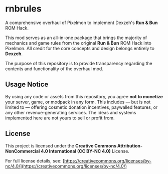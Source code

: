# rnbrules
A comprehensive overhaul of Pixelmon to implement Dexzeh's **Run & Bun** ROM Hack.

This mod serves as an all-in-one package that brings the majority of mechanics and game rules from the original **Run & Bun** ROM Hack into Pixelmon. All credit for the core concepts and design belongs entirely to **Dexzeh**.

The purpose of this repository is to provide transparency regarding the contents and functionality of the overhaul mod.

## Usage Notice
By using any code or assets from this repository, you agree **not to monetize** your server, game, or modpack in any form. This includes — but is not limited to — offering cosmetic donation incentives, paywalled features, or any other revenue-generating services. The ideas and systems implemented here are not yours to sell or profit from.

## License
This project is licensed under the **Creative Commons Attribution-NonCommercial 4.0 International (CC BY-NC 4.0)** License.

For full license details, see: [https://creativecommons.org/licenses/by-nc/4.0/](https://creativecommons.org/licenses/by-nc/4.0/)
